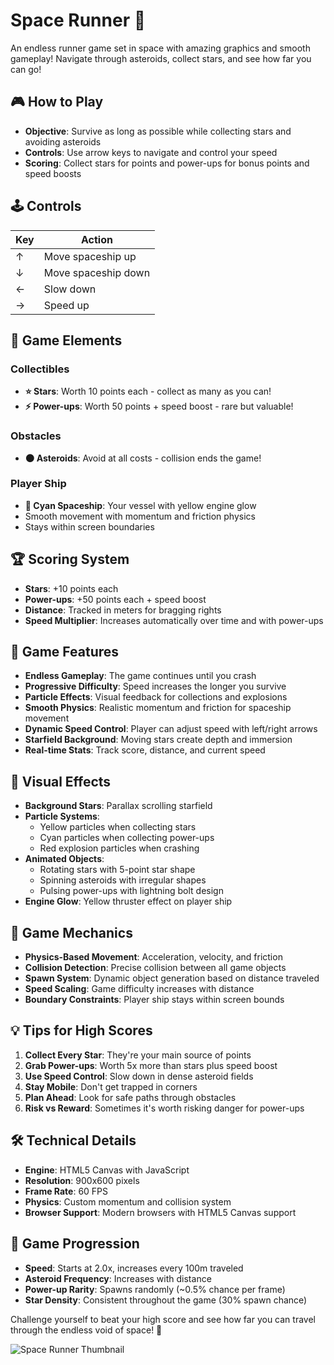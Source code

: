 # Space Runner 🚀

An endless runner game set in space with amazing graphics and smooth gameplay! Navigate through asteroids, collect stars, and see how far you can go!

## 🎮 How to Play

- **Objective**: Survive as long as possible while collecting stars and avoiding asteroids
- **Controls**: Use arrow keys to navigate and control your speed
- **Scoring**: Collect stars for points and power-ups for bonus points and speed boosts

## 🕹️ Controls

| Key | Action |
|-----|--------|
| ↑ | Move spaceship up |
| ↓ | Move spaceship down |
| ← | Slow down |
| → | Speed up |

## 🎯 Game Elements

### **Collectibles**
- **⭐ Stars**: Worth 10 points each - collect as many as you can!
- **⚡ Power-ups**: Worth 50 points + speed boost - rare but valuable!

### **Obstacles**
- **🌑 Asteroids**: Avoid at all costs - collision ends the game!

### **Player Ship**
- **🚀 Cyan Spaceship**: Your vessel with yellow engine glow
- Smooth movement with momentum and friction physics
- Stays within screen boundaries

## 🏆 Scoring System

- **Stars**: +10 points each
- **Power-ups**: +50 points each + speed boost
- **Distance**: Tracked in meters for bragging rights
- **Speed Multiplier**: Increases automatically over time and with power-ups

## 🎨 Game Features

- **Endless Gameplay**: The game continues until you crash
- **Progressive Difficulty**: Speed increases the longer you survive
- **Particle Effects**: Visual feedback for collections and explosions
- **Smooth Physics**: Realistic momentum and friction for spaceship movement
- **Dynamic Speed Control**: Player can adjust speed with left/right arrows
- **Starfield Background**: Moving stars create depth and immersion
- **Real-time Stats**: Track score, distance, and current speed

## 🌟 Visual Effects

- **Background Stars**: Parallax scrolling starfield
- **Particle Systems**: 
  - Yellow particles when collecting stars
  - Cyan particles when collecting power-ups
  - Red explosion particles when crashing
- **Animated Objects**:
  - Rotating stars with 5-point star shape
  - Spinning asteroids with irregular shapes
  - Pulsing power-ups with lightning bolt design
- **Engine Glow**: Yellow thruster effect on player ship

## 🎵 Game Mechanics

- **Physics-Based Movement**: Acceleration, velocity, and friction
- **Collision Detection**: Precise collision between all game objects
- **Spawn System**: Dynamic object generation based on distance traveled
- **Speed Scaling**: Game difficulty increases with distance
- **Boundary Constraints**: Player ship stays within screen bounds

## 💡 Tips for High Scores

1. **Collect Every Star**: They're your main source of points
2. **Grab Power-ups**: Worth 5x more than stars plus speed boost
3. **Use Speed Control**: Slow down in dense asteroid fields
4. **Stay Mobile**: Don't get trapped in corners
5. **Plan Ahead**: Look for safe paths through obstacles
6. **Risk vs Reward**: Sometimes it's worth risking danger for power-ups

## 🛠️ Technical Details

- **Engine**: HTML5 Canvas with JavaScript
- **Resolution**: 900x600 pixels
- **Frame Rate**: 60 FPS
- **Physics**: Custom momentum and collision system
- **Browser Support**: Modern browsers with HTML5 Canvas support

## 🎲 Game Progression

- **Speed**: Starts at 2.0x, increases every 100m traveled
- **Asteroid Frequency**: Increases with distance
- **Power-up Rarity**: Spawns randomly (~0.5% chance per frame)
- **Star Density**: Consistent throughout the game (30% spawn chance)

Challenge yourself to beat your high score and see how far you can travel through the endless void of space! 🌌

![Space Runner Thumbnail](https://wfclardozsxtrutoorim.supabase.co/storage/v1/object/public/conversationMedia/1aff8998-13d7-45ee-a8f3-536a52da9f12.png)